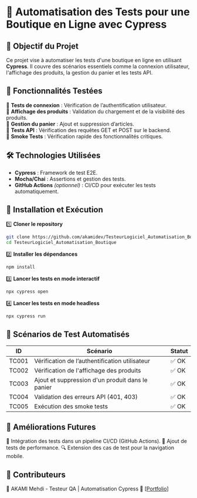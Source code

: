 # 🛒 Automatisation des Tests pour une Boutique en Ligne avec Cypress

## 📌 Objectif du Projet
Ce projet vise à automatiser les tests d'une boutique en ligne en utilisant **Cypress**. Il couvre des scénarios essentiels comme la connexion utilisateur, l'affichage des produits, la gestion du panier et les tests API.

## 🚀 Fonctionnalités Testées
🔹 **Tests de connexion** : Vérification de l’authentification utilisateur.  
🔹 **Affichage des produits** : Validation du chargement et de la visibilité des produits.  
🔹 **Gestion du panier** : Ajout et suppression d’articles.  
🔹 **Tests API** : Vérification des requêtes GET et POST sur le backend.  
🔹 **Smoke Tests** : Vérification rapide des fonctionnalités critiques.

## 🛠️ Technologies Utilisées
- **Cypress** : Framework de test E2E.
- **Mocha/Chai** : Assertions et gestion des tests.
- **GitHub Actions** *(optionnel)* : CI/CD pour exécuter les tests automatiquement.

## 📌 Installation et Exécution
1️⃣ **Cloner le repository**  
```bash
git clone https://github.com/akamidev/TesteurLogiciel_Automatisation_Boutique.git
cd TesteurLogiciel_Automatisation_Boutique
```
2️⃣ **Installer les dépendances**

```bash
npm install
```
3️⃣ **Lancer les tests en mode interactif**

```bash
npx cypress open
```
4️⃣ **Lancer les tests en mode headless**

```bash
npx cypress run
```
## 📝 Scénarios de Test Automatisés

| ID    | Scénario                                      | Statut  |
|-------|----------------------------------------------|---------|
| TC001 | Vérification de l’authentification utilisateur | ✅ OK  |
| TC002 | Vérification de l'affichage des produits    | ✅ OK  |
| TC003 | Ajout et suppression d'un produit dans le panier | ✅ OK  |
| TC004 | Validation des erreurs API (401, 403)       | ✅ OK  |
| TC005 | Exécution des smoke tests                   | ✅ OK  |

## 📌 Améliorations Futures

🚀 Intégration des tests dans un pipeline CI/CD (GitHub Actions).
🔄 Ajout de tests de performance.
🔍 Extension des cas de test pour la navigation mobile.

## 🤝 Contributeurs
👤 AKAMI Mehdi - Testeur QA | Automatisation Cypress
🔗 [[Portfolio](https://akamimehdi.netlify.app/Competence)]
